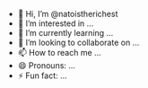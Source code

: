 - 👋 Hi, I’m @natoistherichest
- 👀 I’m interested in ...
- 🌱 I’m currently learning ...
- 💞️ I’m looking to collaborate on ...
- 📫 How to reach me ...
- 😄 Pronouns: ...
- ⚡ Fun fact: ...

<!---
natoistherichest/natoistherichest is a ✨ special ✨ repository because its `README.md` (this file) appears on your GitHub profile.
You can click the Preview link to take a look at your changes.
--->
